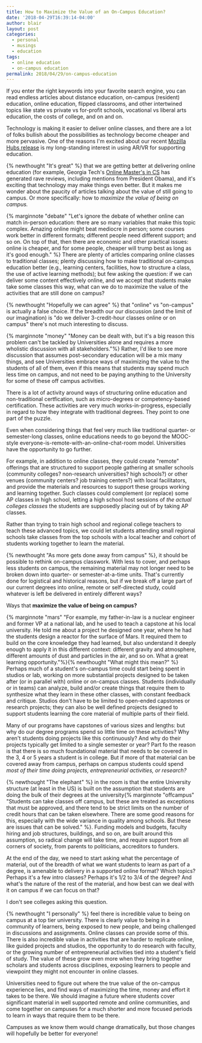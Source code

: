 ```yaml
---
title: How to Maximize the Value of an On-Campus Education?
date: '2018-04-29T16:39:14-04:00'
author: blair
layout: post
categories:
  - personal
  - musings
  - education
tags:
  - online education
  - on-campus education
permalink: 2018/04/29/on-campus-education
---
```

If you enter the right keywords into your favorite search engine, you can read endless articles about distance education, on-campus (resident) education, online education, flipped classrooms, and other intertwined topics like state vs private vs for-profit schools, vocational vs liberal arts education, the costs of college, and on and on.

Technology is making it easier to deliver online classes, and there are a lot of folks bullish about the possibilities as technology become cheaper and more pervasive. One of the reasons I'm excited about our recent [Mozilla Hubs release](https://hubs.mozilla.com) is my long-standing interest in using AR/VR for supporting education.

{% newthought "It's great" %} that we are getting better at delivering online education (for example, Georgia Tech's [Online Master's in CS](http://www.omscs.gatech.edu/) has generated rave reviews, including mentions from President Obama), and it's exciting that technology may make things even better. But it makes me wonder about the paucity of articles talking about the value of still going to campus. Or more specifically: how to _maximize the value of being on campus._

{% marginnote "debate" "Let's ignore the debate of whether online can match in-person education: there are so many variables that make this topic complex. Amazing online might beat mediocre in person; some courses work better in different formats; different people need different support; and so on. On top of that, then there are economic and other practical issues: online is cheaper, and for some people, cheaper will trump best as long as it's good enough." %}
There are plenty of articles comparing online classes to traditional classes; plenty discussing how to make traditional on-campus education better (e.g., learning centers, facilities, how to structure a class, the use of active learning methods); but few asking the question: if we can deliver some content effectively online, and we accept that students make take some classes this way, what can we do to maximize the value of the activities that are still done on campus?

{% newthought "Hopefully we can agree" %} that "online" vs "on-campus" is actually a false choice. If the breadth our our discussion (and the limit of our imagination) is "do we deliver 3-credit-hour classes online or on campus" there's not much interesting to discuss.

{% marginnote "money" "Money can be dealt with, but it's a big reason this problem can't be tackled by Universities alone and requires a more wholistic discussion with all stakeholders."%} Rather, I'd like to see more discussion that assumes post-secondary education will be a mix many things, and see Universities embrace ways of maximizing the value to the students of all of them, even if this means that students may spend much less time on campus, and not need to be paying anything to the University for some of these off campus activities.

There is a lot of activity around ways of structuring online education and non-traditional certfication, such as micro-degrees or competency-based certification. These activities are very much works-in-progress, especially in regard to how they integrate with traditional degrees. They point to one part of the puzzle.

Even when considering things that feel very much like traditional quarter- or semester-long classes, online educations needs to go beyond the MOOC-style everyone-is-remote-with-an-online-chat-room model. Universities have the opportunity to go further.

For example, in addition to online classes, they could create "remote" offerings that are structured to support people gathering at smaller schools (community colleges? non-research universities? high schools?) or other venues (community centers? job training centers?) with local facilitators, and provide the materials and resources to support these groups working and learning together. Such classes could complement (or replace) some AP classes in high school, letting a high school host sessions of _the actual colleges classes_ the students are supposedly placing out of by taking AP classes.

Rather than trying to train high school and regional college teachers to teach these advanced topics, we could let students attending small regional schools take classes from the top schools with a local teacher and cohort of students working together to learn the material.

{% newthought "As more gets done away from campus" %}, it should be possible to rethink on-campus classwork. With less to cover, and perhaps less students on campus, the remaining material may not longer need to be broken down into quarter- or semester-at-a-time units. That's currently done for logistical and historical reasons, but if we break off a large part of our current degrees into online, remote or self-directed study, could whatever is left be delivered in entirely different ways?

Ways that **maximize the value of being on campus?**

{% marginnote "mars" "For example, my father-in-law is a nuclear engineer and former VP at a national lab, and he used to teach a capstone at his local university. He told me about a project he designed one year, where he had the students design a reactor for the surface of Mars. It required them to build on the core knowledge they had learned, but also understand it deeply enough to apply it in this different context: different gravity and atmosphere, different amounts of dust and particles in the air, and so on. What a great learning opportunity."%}{% newthought "What might this mean?" %} Perhaps much of a student's on-campus time could start being spent in studios or lab, working on more substantial projects designed to be taken after (or in parallel with) online or on-campus classes. Students (individually or in teams) can analyze, build and/or create things that require them to synthesize what they learn in these other classes, with constant feedback and critique. Studios don't have to be limited to open-ended capstones or research projects; they can also be well defined projects designed to support students learning the core material of multiple parts of their field.

Many of our programs have capstones of various sizes and lengths: but why do our degree programs spend so little time on these activities? Why aren't students doing projects like this continuously? And why do their projects typically get limited to a single semester or year? Part fo the reason is that there is so much foundational material that needs to be covered in the 3, 4 or 5 years a student is in college. But if more of that material can be covered away from campus, perhaps on campus students could spend _most of their time doing projects, entrepreneurial activities, or research?_

{% newthought "The elephant" %} in the room is that the entire University structure (at least in the US) is built on the assumption that students are doing the bulk of their degrees at the university{% marginnote "offcampus" "Students can take classes off campus, but these are treated as exceptions that must be approved, and there tend to be strict limits on the number of credit hours that can be taken elsewhere. There are some good reasons for this, especially with the wide variance in quality among schools. But these are issues that can be solved." %}. Funding models and budgets, faculty hiring and job structures, buildings, and so on, are built around this assumption, so radical change will take time, and require support from all corners of society, from parents to politicians, accreditors to funders.

At the end of the day, we need to start asking what the percentage of material, out of the breadth of what we want students to learn as part of a degree, is amenable to delivery in a supported online format? Which topics? Perhaps it's a few intro classes? Perhaps it's 1/2 to 3/4 of the degree? And what's the nature of the rest of the material, and how best can we deal with it on campus if we can focus on that?

I don't see colleges asking this question.

{% newthought "I personally" %} feel there is incredible value to being on campus at a top tier university. There is clearly value to being in a community of learners, being exposed to new people, and being challenged in discussions and assignments. Online classes can provide some of this. There is also incredible value in activities that are harder to replicate online, like guided projects and studios, the opportunity to do research with faculty, or the growing number of entrepreneurial activities tied into a student's field of study. The value of these grow even more when they bring together scholars and students across disciplines, exposing learners to people and viewpoint they might not encounter in online classes.

Universities need to figure out where the true value of the on-campus experience lies, and find ways of maximizing the time, money and effort it takes to be there. We should imagine a future where students cover significant material in well supported remote and online communities, and come together on campuses for a much shorter and more focused periods to learn in ways that require them to be there.

Campuses as we know them would change dramatically, but those changes will hopefully be better for everyone!
